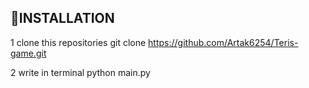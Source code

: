 ## 📝INSTALLATION

1 clone this repositories git clone https://github.com/Artak6254/Teris-game.git

2 write in terminal python main.py 




